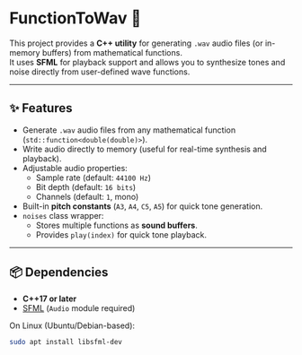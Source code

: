# FunctionToWav 🎵  

This project provides a **C++ utility** for generating `.wav` audio files (or in-memory buffers) from mathematical functions.  
It uses **SFML** for playback support and allows you to synthesize tones and noise directly from user-defined wave functions.  

---

## ✨ Features  
- Generate `.wav` audio files from any mathematical function (`std::function<double(double)>`).  
- Write audio directly to memory (useful for real-time synthesis and playback).  
- Adjustable audio properties:
  - Sample rate (default: `44100 Hz`)
  - Bit depth (default: `16 bits`)
  - Channels (default: `1`, mono)
- Built-in **pitch constants** (`A3`, `A4`, `C5`, `A5`) for quick tone generation.  
- `noises` class wrapper:
  - Stores multiple functions as **sound buffers**.
  - Provides `play(index)` for quick tone playback.  

---

## 📦 Dependencies  
- **C++17 or later**  
- [SFML](https://www.sfml-dev.org/) (`Audio` module required)  

On Linux (Ubuntu/Debian-based):  
```bash
sudo apt install libsfml-dev
